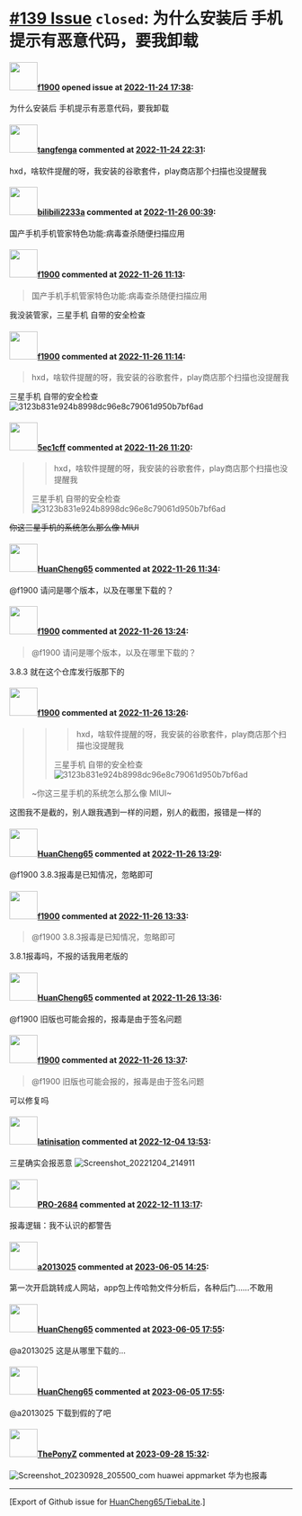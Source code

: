 # [\#139 Issue](https://github.com/HuanCheng65/TiebaLite/issues/139) `closed`: 为什么安装后 手机提示有恶意代码，要我卸载

#### <img src="https://avatars.githubusercontent.com/u/13845980?u=00c131f00b3575a252b0eadbea3ea5044d565f02&v=4" width="50">[f1900](https://github.com/f1900) opened issue at [2022-11-24 17:38](https://github.com/HuanCheng65/TiebaLite/issues/139):

为什么安装后 手机提示有恶意代码，要我卸载

#### <img src="https://avatars.githubusercontent.com/u/78092871?u=697a2edf2c02a6c2aa28927f7b23f2344c145fce&v=4" width="50">[tangfenga](https://github.com/tangfenga) commented at [2022-11-24 22:31](https://github.com/HuanCheng65/TiebaLite/issues/139#issuecomment-1326872510):

hxd，啥软件提醒的呀，我安装的谷歌套件，play商店那个扫描也没提醒我

#### <img src="https://avatars.githubusercontent.com/u/99982054?v=4" width="50">[bilibili2233a](https://github.com/bilibili2233a) commented at [2022-11-26 00:39](https://github.com/HuanCheng65/TiebaLite/issues/139#issuecomment-1327942201):

国产手机手机管家特色功能:病毒查杀随便扫描应用

#### <img src="https://avatars.githubusercontent.com/u/13845980?u=00c131f00b3575a252b0eadbea3ea5044d565f02&v=4" width="50">[f1900](https://github.com/f1900) commented at [2022-11-26 11:13](https://github.com/HuanCheng65/TiebaLite/issues/139#issuecomment-1328027252):

> 国产手机手机管家特色功能:病毒查杀随便扫描应用

我没装管家，三星手机 自带的安全检查

#### <img src="https://avatars.githubusercontent.com/u/13845980?u=00c131f00b3575a252b0eadbea3ea5044d565f02&v=4" width="50">[f1900](https://github.com/f1900) commented at [2022-11-26 11:14](https://github.com/HuanCheng65/TiebaLite/issues/139#issuecomment-1328027386):

> hxd，啥软件提醒的呀，我安装的谷歌套件，play商店那个扫描也没提醒我

三星手机 自带的安全检查 
![3123b831e924b8998dc96e8c79061d950b7bf6ad](https://user-images.githubusercontent.com/13845980/204085970-bd472542-af5f-4e7d-a2f7-5543e7170be9.jpg)

#### <img src="https://avatars.githubusercontent.com/u/56485584?u=957420cea9268ad2910b8b73f00c739720019c58&v=4" width="50">[5ec1cff](https://github.com/5ec1cff) commented at [2022-11-26 11:20](https://github.com/HuanCheng65/TiebaLite/issues/139#issuecomment-1328027980):

> > hxd，啥软件提醒的呀，我安装的谷歌套件，play商店那个扫描也没提醒我
> 
> 三星手机 自带的安全检查 ![3123b831e924b8998dc96e8c79061d950b7bf6ad](https://user-images.githubusercontent.com/13845980/204085970-bd472542-af5f-4e7d-a2f7-5543e7170be9.jpg)

~~你这三星手机的系统怎么那么像 MIUI~~

#### <img src="https://avatars.githubusercontent.com/u/22636177?u=5e5e656c62ba51f1661d80a6a0fd9ec098e5023b&v=4" width="50">[HuanCheng65](https://github.com/HuanCheng65) commented at [2022-11-26 11:34](https://github.com/HuanCheng65/TiebaLite/issues/139#issuecomment-1328029780):

@f1900 请问是哪个版本，以及在哪里下载的？

#### <img src="https://avatars.githubusercontent.com/u/13845980?u=00c131f00b3575a252b0eadbea3ea5044d565f02&v=4" width="50">[f1900](https://github.com/f1900) commented at [2022-11-26 13:24](https://github.com/HuanCheng65/TiebaLite/issues/139#issuecomment-1328046184):

> @f1900 请问是哪个版本，以及在哪里下载的？

3.8.3 就在这个仓库发行版那下的

#### <img src="https://avatars.githubusercontent.com/u/13845980?u=00c131f00b3575a252b0eadbea3ea5044d565f02&v=4" width="50">[f1900](https://github.com/f1900) commented at [2022-11-26 13:26](https://github.com/HuanCheng65/TiebaLite/issues/139#issuecomment-1328046392):

> > > hxd，啥软件提醒的呀，我安装的谷歌套件，play商店那个扫描也没提醒我
> > 
> > 
> > 三星手机 自带的安全检查 ![3123b831e924b8998dc96e8c79061d950b7bf6ad](https://user-images.githubusercontent.com/13845980/204085970-bd472542-af5f-4e7d-a2f7-5543e7170be9.jpg)
> 
> ~你这三星手机的系统怎么那么像 MIUI~

这图我不是截的，别人跟我遇到一样的问题，别人的截图，报错是一样的

#### <img src="https://avatars.githubusercontent.com/u/22636177?u=5e5e656c62ba51f1661d80a6a0fd9ec098e5023b&v=4" width="50">[HuanCheng65](https://github.com/HuanCheng65) commented at [2022-11-26 13:29](https://github.com/HuanCheng65/TiebaLite/issues/139#issuecomment-1328046805):

@f1900 3.8.3报毒是已知情况，忽略即可

#### <img src="https://avatars.githubusercontent.com/u/13845980?u=00c131f00b3575a252b0eadbea3ea5044d565f02&v=4" width="50">[f1900](https://github.com/f1900) commented at [2022-11-26 13:33](https://github.com/HuanCheng65/TiebaLite/issues/139#issuecomment-1328047458):

> @f1900 3.8.3报毒是已知情况，忽略即可

3.8.1报毒吗，不报的话我用老版的

#### <img src="https://avatars.githubusercontent.com/u/22636177?u=5e5e656c62ba51f1661d80a6a0fd9ec098e5023b&v=4" width="50">[HuanCheng65](https://github.com/HuanCheng65) commented at [2022-11-26 13:36](https://github.com/HuanCheng65/TiebaLite/issues/139#issuecomment-1328047785):

@f1900 旧版也可能会报的，报毒是由于签名问题

#### <img src="https://avatars.githubusercontent.com/u/13845980?u=00c131f00b3575a252b0eadbea3ea5044d565f02&v=4" width="50">[f1900](https://github.com/f1900) commented at [2022-11-26 13:37](https://github.com/HuanCheng65/TiebaLite/issues/139#issuecomment-1328048073):

> @f1900 旧版也可能会报的，报毒是由于签名问题

可以修复吗

#### <img src="https://avatars.githubusercontent.com/u/26472091?v=4" width="50">[latinisation](https://github.com/latinisation) commented at [2022-12-04 13:53](https://github.com/HuanCheng65/TiebaLite/issues/139#issuecomment-1336417670):

三星确实会报恶意
![Screenshot_20221204_214911](https://user-images.githubusercontent.com/26472091/205494531-215eaef6-caac-48e0-9609-710d20683724.jpg)

#### <img src="https://avatars.githubusercontent.com/u/54608551?u=545ebb6a983e0f372596d915b5d9e3b19a84b2b8&v=4" width="50">[PRO-2684](https://github.com/PRO-2684) commented at [2022-12-11 13:17](https://github.com/HuanCheng65/TiebaLite/issues/139#issuecomment-1345552489):

报毒逻辑：我不认识的都警告

#### <img src="https://avatars.githubusercontent.com/u/68781331?u=b7299485dbad950c4d1e8becadec625813896925&v=4" width="50">[a2013025](https://github.com/a2013025) commented at [2023-06-05 14:25](https://github.com/HuanCheng65/TiebaLite/issues/139#issuecomment-1576909367):

第一次开启跳转成人网站，app包上传哈勃文件分析后，各种后门……不敢用

#### <img src="https://avatars.githubusercontent.com/u/22636177?u=5e5e656c62ba51f1661d80a6a0fd9ec098e5023b&v=4" width="50">[HuanCheng65](https://github.com/HuanCheng65) commented at [2023-06-05 17:55](https://github.com/HuanCheng65/TiebaLite/issues/139#issuecomment-1577227524):

@a2013025 这是从哪里下载的...

#### <img src="https://avatars.githubusercontent.com/u/22636177?u=5e5e656c62ba51f1661d80a6a0fd9ec098e5023b&v=4" width="50">[HuanCheng65](https://github.com/HuanCheng65) commented at [2023-06-05 17:55](https://github.com/HuanCheng65/TiebaLite/issues/139#issuecomment-1577227653):

@a2013025 下载到假的了吧

#### <img src="https://avatars.githubusercontent.com/u/63949017?u=43ed7cfc147dddc862d70bc78d4dbfcc9399c974&v=4" width="50">[ThePonyZ](https://github.com/ThePonyZ) commented at [2023-09-28 15:32](https://github.com/HuanCheng65/TiebaLite/issues/139#issuecomment-1739545715):

![Screenshot_20230928_205500_com huawei appmarket](https://github.com/HuanCheng65/TiebaLite/assets/63949017/3787f595-aae1-4db2-8b8a-9bf503bb1a2f)
华为也报毒


-------------------------------------------------------------------------------



[Export of Github issue for [HuanCheng65/TiebaLite](https://github.com/HuanCheng65/TiebaLite).]

